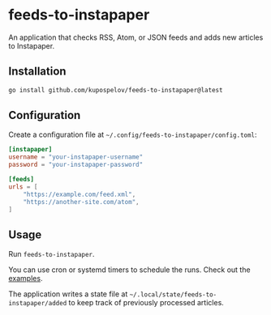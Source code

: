 # feeds-to-instapaper

An application that checks RSS, Atom, or JSON feeds and adds new articles to Instapaper.

## Installation

```bash
go install github.com/kupospelov/feeds-to-instapaper@latest
```

## Configuration

Create a configuration file at `~/.config/feeds-to-instapaper/config.toml`:

```toml
[instapaper]
username = "your-instapaper-username"
password = "your-instapaper-password"

[feeds]
urls = [
    "https://example.com/feed.xml",
    "https://another-site.com/atom",
]
```

## Usage

Run `feeds-to-instapaper`.

You can use cron or systemd timers to schedule the runs. Check out the [examples](https://github.com/kupospelov/feeds-to-instapaper/tree/main/examples/systemd).

The application writes a state file at `~/.local/state/feeds-to-instapaper/added` to keep track of previously processed articles.
